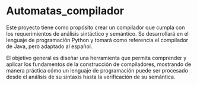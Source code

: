 # Automatas_compilador
Este proyecto tiene como propósito crear un compilador que cumpla con los requerimientos de análisis sintáctico y semántico. Se desarrollará en el lenguaje de programación Python y tomará como referencia el compilador de Java, pero adaptado al español.

El objetivo general es diseñar una herramienta que permita comprender y aplicar los fundamentos de la construcción de compiladores, mostrando de manera práctica cómo un lenguaje de programación puede ser procesado desde el análisis de su sintaxis hasta la verificación de su semántica.
